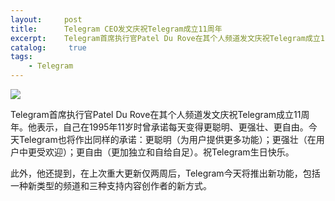 ```yaml
---
layout:     post
title:      Telegram CEO发文庆祝Telegram成立11周年
excerpt:    Telegram首席执行官Patel Du Rove在其个人频道发文庆祝Telegram成立11周年
catalog: 	 true
tags:
    - Telegram
---
```

![](https://pic.imgdb.cn/item/66bca512d9c307b7e9dbc14c.jpg)

Telegram首席执行官Patel Du Rove在其个人频道发文庆祝Telegram成立11周年。他表示，自己在1995年11岁时曾承诺每天变得更聪明、更强壮、更自由。今天Telegram也将作出同样的承诺：更聪明（为用户提供更多功能）；更强壮（在用户中更受欢迎）；更自由（更加独立和自给自足）。祝Telegram生日快乐。

此外，他还提到，在上次重大更新仅两周后，Telegram今天将推出新功能，包括一种新类型的频道和三种支持内容创作者的新方式。

